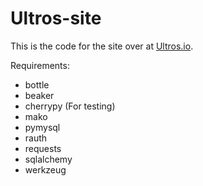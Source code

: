 Ultros-site
===========

This is the code for the site over at [Ultros.io](http://ultros.io).

Requirements:
* bottle
* beaker
* cherrypy (For testing)
* mako
* pymysql
* rauth
* requests
* sqlalchemy
* werkzeug